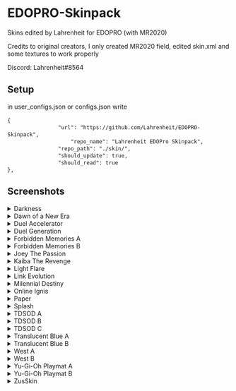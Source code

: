 # EDOPRO-Skinpack
Skins edited by Lahrenheit for EDOPRO (with MR2020)


Credits to original creators, I only created MR2020 field, edited skin.xml and some textures to work properly

Discord: Lahrenheit#8564


## Setup

in user_configs.json or configs.json write

```
{
     			"url": "https://github.com/Lahrenheit/EDOPRO-Skinpack",
      		        "repo_name": "Lahrenheit EDOPro Skinpack",
     			"repo_path": "./skin/",
     			"should_update": true,
     			"should_read": true
},
```

## Screenshots

<details><summary>Darkness</summary>
<p>
   
![Screenshot 35](https://github.com/Lahrenheit/EDOPRO-Skinpack/blob/screenshots/EDOPro%202021-12-31%2021-23-30.png)
![Screenshot 36](https://github.com/Lahrenheit/EDOPRO-Skinpack/blob/screenshots/EDOPro%202021-12-31%2021-23-36.png)
</p>
</details>

<details><summary>Dawn of a New Era</summary>
<p>
 
![Screenshot 23](https://github.com/Naewt/EDOPRO-Skinpack/blob/screenshots/EDOPro%202020-08-05%2011-22-13.png)
![Screenshot 24](https://github.com/Naewt/EDOPRO-Skinpack/blob/screenshots/EDOPro%202020-08-05%2011-22-18.png)
</p>
</details>

<details><summary>Duel Accelerator</summary>
<p>
 
![Screenshot 27](https://github.com/Lahrenheit/EDOPRO-Skinpack/blob/screenshots/EDOPro%202021-12-30%2016-04-50.png)
![Screenshot 28](https://github.com/Lahrenheit/EDOPRO-Skinpack/blob/screenshots/EDOPro%202021-12-30%2016-04-56.png)
</p>
</details>

<details><summary>Duel Generation</summary>
<p>
 
![Screenshot 5](https://github.com/Naewt/EDOPRO-Skinpack/blob/screenshots/EDOPro%202020-07-08%2017-11-13.png)
![Screenshot 6](https://github.com/Naewt/EDOPRO-Skinpack/blob/screenshots/EDOPro%202020-07-08%2017-13-59.png)
</p>
</details>

<details><summary>Forbidden Memories A</summary>
<p>
 
![Screenshot 7](https://github.com/Naewt/EDOPRO-Skinpack/blob/screenshots/EDOPro%202020-07-10%2020-55-52.png)
![Screenshot 8](https://github.com/Naewt/EDOPRO-Skinpack/blob/screenshots/EDOPro%202020-07-10%2020-56-04.png)
</p>
</details>

<details><summary>Forbidden Memories B</summary>
<p>
 
![Screenshot 9](https://github.com/Naewt/EDOPRO-Skinpack/blob/screenshots/EDOPro%202020-07-10%2020-56-31.png)
![Screenshot 10](https://github.com/Naewt/EDOPRO-Skinpack/blob/screenshots/EDOPro%202020-07-10%2020-56-36.png)
</p>
</details>

<details><summary>Joey The Passion</summary>
<p>
 
![Screenshot 11](https://github.com/Naewt/EDOPRO-Skinpack/blob/screenshots/EDOPro%202020-07-08%2017-12-05.png)
![Screenshot 12](https://github.com/Naewt/EDOPRO-Skinpack/blob/screenshots/EDOPro%202020-07-08%2017-14-47.png)
</p>
</details>

<details><summary>Kaiba The Revenge</summary>
<p>
 
![Screenshot 13](https://github.com/Naewt/EDOPRO-Skinpack/blob/screenshots/EDOPro%202020-07-08%2017-12-24.png)
![Screenshot 14](https://github.com/Naewt/EDOPRO-Skinpack/blob/screenshots/EDOPro%202020-07-08%2017-15-02.png)
</p>
</details>

<details><summary>Light Flare</summary>
<p>
   
![Screenshot 33](https://github.com/Lahrenheit/EDOPRO-Skinpack/blob/screenshots/EDOPro%202021-12-31%2020-57-18.png)
![Screenshot 34](https://github.com/Lahrenheit/EDOPRO-Skinpack/blob/screenshots/EDOPro%202021-12-31%2020-57-29.png)
</p>
</details>

<details><summary>Link Evolution</summary>
<p>
 
![Screenshot 15](https://github.com/Naewt/EDOPRO-Skinpack/blob/screenshots/EDOPro%202020-08-07%2013-46-52.png)
![Screenshot 16](https://github.com/Naewt/EDOPRO-Skinpack/blob/screenshots/EDOPro%202020-08-07%2013-46-57.png)
</p>
</details>

<details><summary>Milennial Destiny</summary>
<p>
 
![Screenshot 17](https://github.com/Lahrenheit/EDOPRO-Skinpack/blob/screenshots/EDOPro%202022-01-01%2001-13-06.png)
![Screenshot 18](https://github.com/Lahrenheit/EDOPRO-Skinpack/blob/screenshots/EDOPro%202022-01-01%2001-13-13.png)
</p>
</details>

<details><summary>Online Ignis</summary>
<p>
 
![Screenshot 29](https://github.com/Lahrenheit/EDOPRO-Skinpack/blob/screenshots/EDOPro%202021-12-30%2016-04-23.png)
![Screenshot 30](https://github.com/Lahrenheit/EDOPRO-Skinpack/blob/screenshots/EDOPro%202021-12-30%2016-04-28.png)
</p>
</details>

<details><summary>Paper</summary>
<p>
   
![Screenshot 39](https://github.com/Lahrenheit/EDOPRO-Skinpack/blob/screenshots/EDOPro%202021-12-31%2023-39-32.png)
![Screenshot 40](https://github.com/Lahrenheit/EDOPRO-Skinpack/blob/screenshots/EDOPro%202021-12-31%2023-39-37.png)
</p>
</details>

<details><summary>Splash</summary>
<p>
   
![Screenshot 41](https://github.com/Lahrenheit/EDOPRO-Skinpack/blob/screenshots/EDOPro%202022-01-01%2000-19-31.png)
![Screenshot 42](https://github.com/Lahrenheit/EDOPRO-Skinpack/blob/screenshots/EDOPro%202022-01-01%2000-19-36.png)
</p>
</details>

<details><summary>TDSOD A</summary>
<p>
 
![Screenshot 1](https://github.com/Lahrenheit/EDOPRO-Skinpack/blob/screenshots/EDOPro%202021-01-11%2017-34-44.png)
![Screenshot 2](https://github.com/Lahrenheit/EDOPRO-Skinpack/blob/screenshots/EDOPro%202021-01-11%2017-35-10.png)
</p>
</details>

<details><summary>TDSOD B</summary>
<p>
 
![Screenshot 3](https://github.com/Lahrenheit/EDOPRO-Skinpack/blob/screenshots/EDOPro%202021-01-11%2017-34-55.png)
![Screenshot 4](https://github.com/Lahrenheit/EDOPRO-Skinpack/blob/screenshots/EDOPro%202021-01-11%2017-35-23.png)
</p>
</details>

<details><summary>TDSOD C</summary>
<p>
 
![Screenshot 27](https://github.com/Lahrenheit/EDOPRO-Skinpack/blob/screenshots/EDOPro%202021-09-02%2011-52-28.png)
![Screenshot 28](https://github.com/Lahrenheit/EDOPRO-Skinpack/blob/screenshots/EDOPro%202021-09-02%2011-52-34.png)
</p>
</details>

<details><summary>Translucent Blue A</summary>
<p>
 
![Screenshot 19](https://github.com/Naewt/EDOPRO-Skinpack/blob/screenshots/EDOPro%202020-07-30%2017-32-52.png)
![Screenshot 20](https://github.com/Naewt/EDOPRO-Skinpack/blob/screenshots/EDOPro%202020-07-30%2017-33-38.png)
</p>
</details>

<details><summary>Translucent Blue B</summary>
<p>
   
![Screenshot 21](https://github.com/Naewt/EDOPRO-Skinpack/blob/screenshots/EDOPro%202020-08-14%2013-12-48.png)
![Screenshot 22](https://github.com/Naewt/EDOPRO-Skinpack/blob/screenshots/EDOPro%202020-08-13%2021-00-20.png)
</p>
</details>

<details><summary>West A</summary>
<p>
   
![Screenshot 37](https://github.com/Lahrenheit/EDOPRO-Skinpack/blob/screenshots/EDOPro%202021-12-31%2021-33-28.png)
![Screenshot 38](https://github.com/Lahrenheit/EDOPRO-Skinpack/blob/screenshots/EDOPro%202021-12-31%2021-33-33.png)
</p>
</details>

<details><summary>West B</summary>
<p>
   
![Screenshot 43](https://github.com/Lahrenheit/EDOPRO-Skinpack/blob/screenshots/EDOPro%202022-01-01%2001-46-39.png)
![Screenshot 44](https://github.com/Lahrenheit/EDOPRO-Skinpack/blob/screenshots/EDOPro%202022-01-01%2001-46-48.png)
</p>
</details>

<details><summary>Yu-Gi-Oh Playmat A</summary>
<p>
   
![Screenshot 23](https://github.com/Lahrenheit/EDOPRO-Skinpack/blob/screenshots/EDOPro%202021-08-31%2017-51-13.png)
![Screenshot 24](https://github.com/Lahrenheit/EDOPRO-Skinpack/blob/screenshots/EDOPro%202021-08-31%2017-51-21.png)
</p>
</details>

<details><summary>Yu-Gi-Oh Playmat B</summary>
<p>
   
![Screenshot 25](https://github.com/Lahrenheit/EDOPRO-Skinpack/blob/screenshots/EDOPro%202021-08-30%2012-02-35.png)
![Screenshot 26](https://github.com/Lahrenheit/EDOPRO-Skinpack/blob/screenshots/EDOPro%202021-08-30%2012-02-46.png)
</p>
</details>

<details><summary>ZusSkin</summary>
<p>
   
![Screenshot 31](https://github.com/Lahrenheit/EDOPRO-Skinpack/blob/screenshots/EDOPro%202022-01-01%2000-37-23.png)
![Screenshot 32](https://github.com/Lahrenheit/EDOPRO-Skinpack/blob/screenshots/EDOPro%202022-01-01%2000-37-29.png)
</p>
</details>


